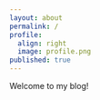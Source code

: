 ```yaml
---
layout: about
permalink: /
profile:
  align: right
  image: profile.png
published: true
---
```


Welcome to my blog!
